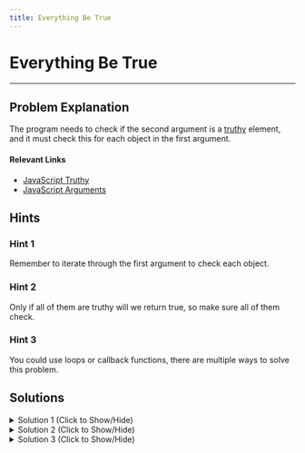 ```yaml
---
title: Everything Be True
---
```


# Everything Be True

---
## Problem Explanation

The program needs to check if the second argument is a <a href='http://forum.freecodecamp.com/t/javascript-truthy-value/15975' target='_blank' rel='nofollow'>truthy</a> element, and it must check this for each object in the first argument.

#### Relevant Links

*   <a href='http://forum.freecodecamp.com/t/javascript-truthy-value/15975' target='_blank' rel='nofollow'>JavaScript Truthy</a>
*   <a href='http://forum.freecodecamp.com/t/javascript-arguments/14283.md' target='_blank' rel='nofollow'>JavaScript Arguments</a>

## Hints

### Hint 1

Remember to iterate through the first argument to check each object.

### Hint 2

Only if all of them are truthy will we return true, so make sure all of them check.

### Hint 3
You could use loops or callback functions, there are multiple ways to solve this problem.

## Solutions

<details><summary>Solution 1 (Click to Show/Hide)</summary>

**Using for-in loop & hasOwnProperty**

```javascript
function truthCheck(collection, pre) {
  // Create a counter to check how many are true.
  var counter = 0;
  // Check for each object
  for (var c in collection) {
    // If it is has property and value is truthy
    if (collection[c].hasOwnProperty(pre) && Boolean(collection[c][pre])) {
      counter++;
    }
  }
  // Outside the loop, check to see if we got true for all of them and return true or false
  return counter == collection.length;
}

// test here
truthCheck(
  [
    { user: "Tinky-Winky", sex: "male" },
    { user: "Dipsy", sex: "male" },
    { user: "Laa-Laa", sex: "female" },
    { user: "Po", sex: "female" }
  ],
  "sex"
);
```


#### Code Explanation

*   First I create a counter to check how many cases are actually true.
*   Then check for each object if the value is truthy
*   Outside the loop, I check to see if the counter variable has the same value as the length of **collection**, if true then return **true**, otherwise, return **false**

#### Relevant Links

*   <a href='http://forum.freecodecamp.com/t/javascript-loops/14681' target='_blank' rel='nofollow'>JS Loops</a>
*   <a href='https://developer.mozilla.org/en/docs/Web/JavaScript/Reference/Global_Objects/Object/hasOwnProperty' target='_blank' rel='nofollow'>Object.prototype.hasOwnProperty()</a>
</details>


<details><summary>Solution 2 (Click to Show/Hide)</summary>

**Using Array.every()**

```javascript
function truthCheck(collection, pre) {
  return collection.every(function(element) {
    return element.hasOwnProperty(pre) && Boolean(element[pre]);
  });
}

// test here
truthCheck(
  [
    { user: "Tinky-Winky", sex: "male" },
    { user: "Dipsy", sex: "male" },
    { user: "Laa-Laa", sex: "female" },
    { user: "Po", sex: "female" }
  ],
  "sex"
);
```


#### Code Explanation

*   Uses the native "every" method to test whether all elements in the array pass the test.
*   This link will help <a href='https://developer.mozilla.org/en-US/docs/Web/JavaScript/Reference/Global_Objects/Array/every' target='_blank' rel='nofollow'>Array.prototype.every()</a>

#### Relevant Links

*   <a href='http://forum.freecodecamp.com/t/javascript-array-prototype-every/14287' target='_blank' rel='nofollow'>JS Array.prototype.every()</a>
*   <a href='https://developer.mozilla.org/en-US/docs/Web/JavaScript/Reference/Global_Objects/Array/every' target='_blank' rel='nofollow'>MDN Array.prototype.every()</a>
</details>

<details><summary>Solution 3 (Click to Show/Hide)</summary>


```javascript
function truthCheck(collection, pre) {
  // Is everyone being true?
  return collection.every(obj => obj[pre]);
}

truthCheck(
  [
    { user: "Tinky-Winky", sex: "male" },
    { user: "Dipsy", sex: "male" },
    { user: "Laa-Laa", sex: "female" },
    { user: "Po", sex: "female" }
  ],
  "sex"
);
```


#### Code Explanation

*   For _every_ object in the `collection` array, check the truthiness of object's property passed in `pre` parameter
*   `Array#every` method internally checks if the value returned from the callback is truthy.
*   Return `true` if it passes for _every_ object. Otherwise, return `false`.

#### Relevant Links

*   <a href='http://devdocs.io/javascript/global_objects/array/every' target='_blank' rel='nofollow'>`Array#every`</a>

</details>
